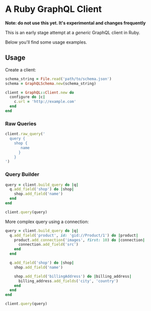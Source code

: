 # A Ruby GraphQL Client

**Note: do not use this yet. It's experimental and changes frequently**

This is an early stage attempt at a *generic* GraphQL client in Ruby.

Below you'll find some usage examples.

## Usage

Create a client:

```ruby
schema_string = File.read('path/to/schema.json')
schema = GraphQLSchema.new(schema_string)

client = GraphQL::Client.new do
  configure do |c|
    c.url = 'http://example.com'
  end
end
```

### Raw Queries

```ruby
client.raw_query('
  query {
    shop {
       name
      }
    }
')
```

### Query Builder

```ruby
query = client.build_query do |q|
  q.add_field('shop') do |shop|
    shop.add_field('name')
  end
end

client.query(query)
```

More complex query using a connection:

```ruby
query = client.build_query do |q|
  q.add_field('product', id: 'gid://Product/1') do |product|
    product.add_connection('images', first: 10) do |connection|
      connection.add_field('src')
    end
  end

  q.add_field('shop') do |shop|
    shop.add_field('name')

    shop.add_field('billingAddress') do |billing_address|
      billing_address.add_fields('city', 'country')
    end
  end
end

client.query(query)
```
